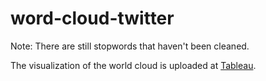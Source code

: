 # word-cloud-twitter

Note: There are still stopwords that haven't been cleaned.

The visualization of the world cloud is uploaded at [Tableau](https://public.tableau.com/profile/imfery#!/vizhome/KeywordKapolriinTwitterWhenTrendingon6April2021/WordCloud).
